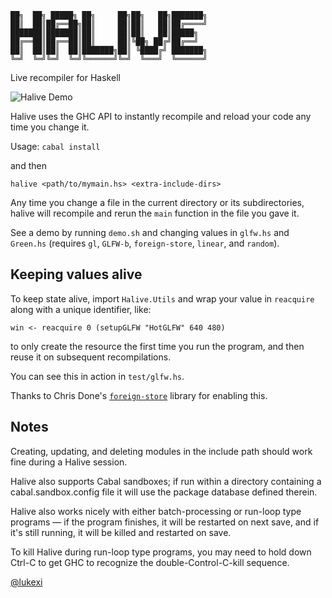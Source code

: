 ```
██╗  ██╗ █████╗ ██╗     ██╗██╗   ██╗███████╗
██║  ██║██╔══██╗██║     ██║██║   ██║██╔════╝
███████║███████║██║     ██║██║   ██║█████╗  
██╔══██║██╔══██║██║     ██║╚██╗ ██╔╝██╔══╝  
██║  ██║██║  ██║███████╗██║ ╚████╔╝ ███████╗
╚═╝  ╚═╝╚═╝  ╚═╝╚══════╝╚═╝  ╚═══╝  ╚══════╝
```
Live recompiler for Haskell

![Halive Demo](http://lukexi.github.io/HaliveDemo.gif)

Halive uses the GHC API to instantly recompile and reload your code any time you change it.

Usage:
`cabal install`

and then

`halive <path/to/mymain.hs> <extra-include-dirs>`

Any time you change a file in the current directory or its subdirectories,
halive will recompile and rerun the `main` function in the file you gave it.

See a demo by running `demo.sh` 
and changing values in `glfw.hs` and `Green.hs`
(requires `gl`, `GLFW-b`, `foreign-store`, `linear`, and `random`).

Keeping values alive
--------------------

To keep state alive, import `Halive.Utils` and wrap
your value in `reacquire` along with a unique identifier, like:

`win <- reacquire 0 (setupGLFW "HotGLFW" 640 480)`

to only create the resource the first time you run the program, and then
reuse it on subsequent recompilations.

You can see this in action in `test/glfw.hs`.

Thanks to Chris Done's 
[`foreign-store`](https://hackage.haskell.org/package/foreign-store) 
library for enabling this.

Notes
-----

Creating, updating, and deleting modules in the include path should 
work fine during a Halive session. 

Halive also supports Cabal sandboxes; 
if run within a directory containing a cabal.sandbox.config file it will
use the package database defined therein.

Halive also works nicely with either batch-processing or run-loop type
programs — if the program finishes, it will be restarted on next save,
and if it's still running, it will be killed and restarted on save.

To kill Halive during run-loop type programs, you may need to hold down Ctrl-C
to get GHC to recognize the double-Control-C-kill sequence.

[@lukexi](http://twitter.com/lukexi)